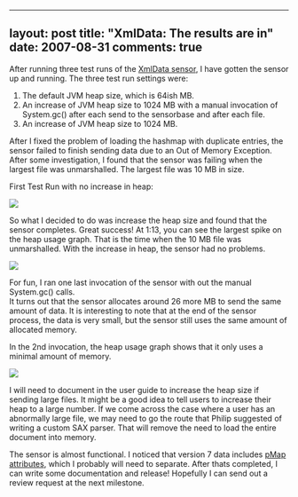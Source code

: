 
---
layout: post
title: "XmlData: The results are in"
date: 2007-08-31
comments: true
---


After running three test runs of the [XmlData sensor][1], I have gotten the sensor up and running. The three test run settings were: 

1. The default JVM heap size, which is 64ish MB. 
2. An increase of JVM heap size to 1024 MB with a manual invocation of System.gc() after each send to 
the sensorbase and after each file. 
3. An increase of JVM heap size to 1024 MB.

After I fixed the problem of loading the hashmap with duplicate entries, the sensor failed to 
finish sending data due to an Out of Memory Exception. After some investigation, I found that the 
sensor was failing when the largest file was unmarshalled. The largest file was 10 MB in size.

First Test Run with no increase in heap: 

[![][2] ][3] 

So what I decided to do was increase the heap size and found that the sensor completes. Great success! 
At 1:13, you can see the largest spike on the heap usage graph. That is the time when the 10 MB file 
was unmarshalled. With the increase in heap, the sensor had no problems.

[![][4] ][5] 

For fun, I ran one last invocation of the sensor with out the manual System.gc() calls.  
It turns out that the sensor allocates around 26 more MB to send the same amount of data. It 
is interesting to note that at the end of the sensor process, the data is very small, but the sensor 
still uses the same amount of allocated memory. 

In the 2nd invocation, the heap usage graph shows that it only uses a minimal amount of memory.

[![][6] ][7] 

I will need to document in the user guide to increase the heap size if sending large files. It might 
be a good idea to tell users to increase their heap to a large number. If we come across the case where 
a user has an abnormally large file, we may need to go the route that Philip suggested of writing a 
custom SAX parser. That will remove the need to load the entire document into memory. 

The sensor is almost functional. I noticed that version 7 data includes [pMap attributes][8], which I probably will need to separate. After thats completed, I can write some documentation and release! Hopefully I can send out a review request at the next milestone.


  [1]: http://code.google.com/p/hackystat-sensor-xmldata/
  [2]: http://2.bp.blogspot.com/_gZ-LJtj9hxw/RtnFF-8bFNI/AAAAAAAAACc/2g9bbFSEsKE/s320/082707-1hour.PNG
  [3]: http://2.bp.blogspot.com/_gZ-LJtj9hxw/RtnFF-8bFNI/AAAAAAAAACc/2g9bbFSEsKE/s1600-h/082707-1hour.PNG
  [4]: http://3.bp.blogspot.com/_gZ-LJtj9hxw/RtnFGO8bFOI/AAAAAAAAACk/-EXkqwtceVY/s320/082807-1hr.PNG
  [5]: http://3.bp.blogspot.com/_gZ-LJtj9hxw/RtnFGO8bFOI/AAAAAAAAACk/-EXkqwtceVY/s1600-h/082807-1hr.PNG
  [6]: http://4.bp.blogspot.com/_gZ-LJtj9hxw/RtnFGe8bFPI/AAAAAAAAACs/ckCidsfhQqE/s320/083107-1hr.PNG
  [7]: http://4.bp.blogspot.com/_gZ-LJtj9hxw/RtnFGe8bFPI/AAAAAAAAACs/ckCidsfhQqE/s1600-h/083107-1hr.PNG
  [8]: http://hackystat.ics.hawaii.edu/hackystat/docbook/ch15s05.html
